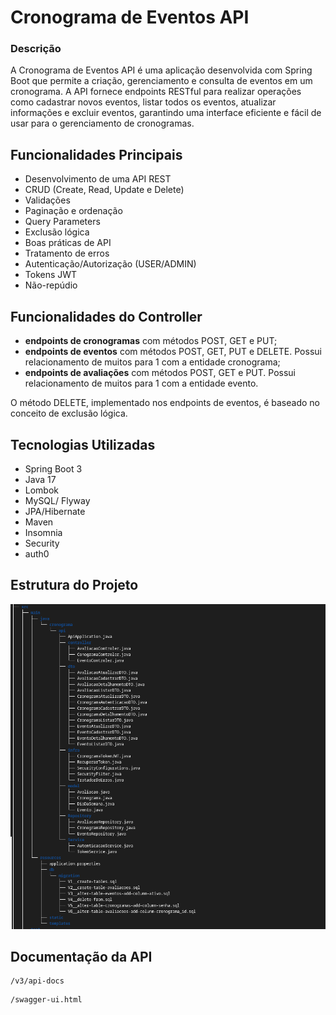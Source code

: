 
# Cronograma de Eventos API

### Descrição

A Cronograma de Eventos API é uma aplicação desenvolvida com Spring Boot que permite a criação, gerenciamento e consulta de eventos em um cronograma. A API fornece endpoints RESTful para realizar operações como cadastrar novos eventos, listar todos os eventos, atualizar informações e excluir eventos, garantindo uma interface eficiente e fácil de usar para o gerenciamento de cronogramas.


## Funcionalidades Principais

- Desenvolvimento de uma API REST
- CRUD (Create, Read, Update e Delete)
- Validações
- Paginação e ordenação 
- Query Parameters
- Exclusão lógica
- Boas práticas de API
- Tratamento de erros
- Autenticação/Autorização (USER/ADMIN)
- Tokens JWT
- Não-repúdio


## Funcionalidades do Controller

 - **endpoints de cronogramas** com métodos POST, GET e PUT;
 - **endpoints de eventos** com métodos POST, GET, PUT e DELETE. Possui relacionamento de muitos para 1 com a entidade cronograma;
 - **endpoints de avaliações** com métodos POST, GET e PUT. Possui relacionamento de muitos para 1 com a entidade evento.
 
 O método DELETE, implementado nos endpoints de eventos, é baseado no conceito de exclusão lógica.

## Tecnologias Utilizadas

- Spring Boot 3
- Java 17
- Lombok
- MySQL/ Flyway
- JPA/Hibernate
- Maven
- Insomnia
- Security
- auth0

## Estrutura do Projeto

![tree](tree.png)

## Documentação da API

```http
/v3/api-docs
```
```http
/swagger-ui.html
```
